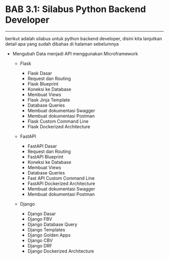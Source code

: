 # BAB 3.1: Silabus Python Backend Developer

---

berikut adalah silabus untuk python backend developer, disini kita lanjutkan detail apa yang sudah dibahas di halaman sebelumnya

* Mengubah Data menjadi API menggunakan Microframework

  * Flask

    * Flask Dasar
    * Request dan Routing
    * Flask Blueprint
    * Koneksi ke Database
    * Membuat Views
    * Flask Jinja Template
    * Database Queries
    * Membuat dokumentasi Swagger
    * Membuat dokumentasi Postman
    * Flask Custom Command Line
    * Flask Dockerized Architecture
  * FastAPI

    * FastAPI Dasar
    * Request dan Routing
    * FastAPI Blueprint
    * Koneksi ke Database
    * Membuat Views
    * Database Queries
    * Fast API Custom Command Line
    * FastAPI Dockerized Architecture
    * Membuat dokumentasi Swagger
    * Membuat dokumentasi Postman
  * Django

    * Django Dasar
    * Django FBV
    * Django Database Query
    * Django Templates
    * Django Golden Apps
    * Django CBV
    * Django DRF
    * Django Dockerized Architecture
